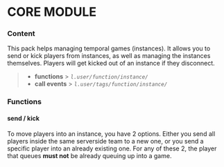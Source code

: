 # CORE MODULE

### Content

This pack helps managing temporal games (instances). It allows you to send or kick players from instances, as well as managing the instances themselves. Players will get kicked out of an instance if they disconnect.
> - **functions**   > _`l.user/function/instance/`_
> - **call events** > _`l.user/tags/function/instance/`_

### Functions

#### **send / kick**

To move players into an instance, you have 2 options. Either you send all players inside the same serverside team to a new one, or you send a specific player into an already existing one.
For any of these 2, the player that queues **must not** be already queuing up into a game.